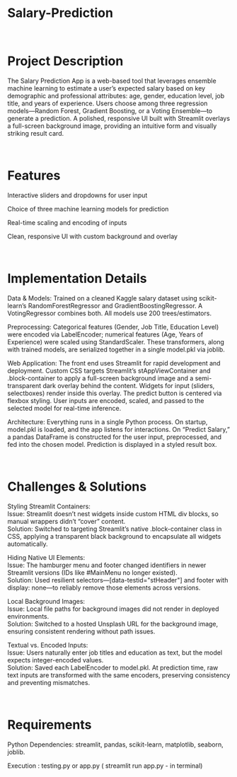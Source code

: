 # Salary-Prediction

<br>

# Project Description
The Salary Prediction App is a web-based tool that leverages ensemble machine learning to estimate a user’s expected salary based on key demographic and professional attributes: age, gender, education level, job title, and years of experience. Users choose among three regression models—Random Forest, Gradient Boosting, or a Voting Ensemble—to generate a prediction. A polished, responsive UI built with Streamlit overlays a full-screen background image, providing an intuitive form and visually striking result card.

<br>

# Features

Interactive sliders and dropdowns for user input

Choice of three machine learning models for prediction

Real-time scaling and encoding of inputs

Clean, responsive UI with custom background and overlay

<br>

# Implementation Details

Data & Models: Trained on a cleaned Kaggle salary dataset using scikit-learn’s RandomForestRegressor and GradientBoostingRegressor. A VotingRegressor combines both. All models use 200 trees/estimators.

Preprocessing: Categorical features (Gender, Job Title, Education Level) were encoded via LabelEncoder; numerical features (Age, Years of Experience) were scaled using StandardScaler. These transformers, along with trained models, are serialized together in a single model.pkl via joblib.

Web Application: The front end uses Streamlit for rapid development and deployment. Custom CSS targets Streamlit’s stAppViewContainer and .block-container to apply a full-screen background image and a semi-transparent dark overlay behind the content. Widgets for input (sliders, selectboxes) render inside this overlay. The predict button is centered via flexbox styling. User inputs are encoded, scaled, and passed to the selected model for real-time inference.

Architecture: Everything runs in a single Python process. On startup, model.pkl is loaded, and the app listens for interactions. On “Predict Salary,” a pandas DataFrame is constructed for the user input, preprocessed, and fed into the chosen model. Prediction is displayed in a styled result box.

<br>

# Challenges & Solutions

Styling Streamlit Containers: <br>
­Issue: Streamlit doesn’t nest widgets inside custom HTML div blocks, so manual wrappers didn’t “cover” content. <br>
Solution: Switched to targeting Streamlit’s native .block-container class in CSS, applying a transparent black background to encapsulate all widgets automatically. <br>

Hiding Native UI Elements: <br>
­Issue: The hamburger menu and footer changed identifiers in newer Streamlit versions (IDs like #MainMenu no longer existed). <br>
Solution: Used resilient selectors—[data-testid="stHeader"] and footer with display: none—to reliably remove those elements across versions. <br>

Local Background Images: <br>
­Issue: Local file paths for background images did not render in deployed environments. <br>
Solution: Switched to a hosted Unsplash URL for the background image, ensuring consistent rendering without path issues. <br>

Textual vs. Encoded Inputs: <br>
­Issue: Users naturally enter job titles and education as text, but the model expects integer-encoded values. <br>
Solution: Saved each LabelEncoder to model.pkl. At prediction time, raw text inputs are transformed with the same encoders, preserving consistency and preventing mismatches. <br>

<br>

# Requirements

Python Dependencies: streamlit, pandas, scikit-learn, matplotlib, seaborn, joblib.

Execution : testing.py or app.py ( streamlit run app.py - in terminal)
